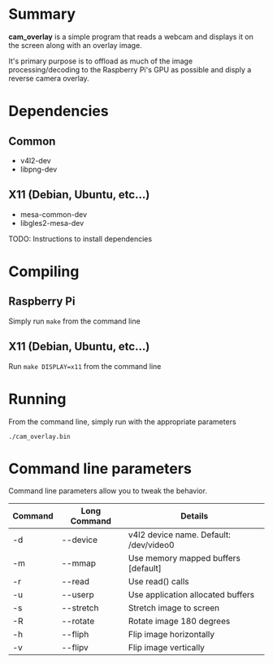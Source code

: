 # Summary
**cam_overlay** is a simple program that reads a webcam and displays it on the screen along with an overlay image.

It's primary purpose is to offload as much of the image processing/decoding to the Raspberry Pi's GPU as possible and disply a reverse camera overlay.

# Dependencies
## Common
- v4l2-dev
- libpng-dev

## X11 (Debian, Ubuntu, etc...)
 - mesa-common-dev
 - libgles2-mesa-dev

TODO: Instructions to install dependencies

# Compiling
## Raspberry Pi
Simply run `make` from the command line

## X11 (Debian, Ubuntu, etc...)
Run `make DISPLAY=x11` from the command line

# Running
From the command line, simply run with the appropriate parameters

`./cam_overlay.bin`

# Command line parameters

Command line parameters allow you to tweak the behavior.

| Command | Long Command | Details |
|---------|--------------|---------
| -d       | --device    | v4l2 device name. Default: /dev/video0
| -m       | --mmap      | Use memory mapped buffers [default]
| -r       | --read      | Use read() calls
| -u       | --userp     | Use application allocated buffers
| -s       | --stretch   | Stretch image to screen
| -R       | --rotate    | Rotate image 180 degrees
| -h       | --fliph     | Flip image horizontally
| -v       | --flipv     | Flip image vertically
